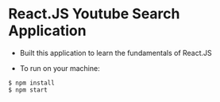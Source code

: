 # React.JS Youtube Search Application

* Built this application to learn the fundamentals of React.JS

* To run on your machine:

```
$ npm install
$ npm start
```
